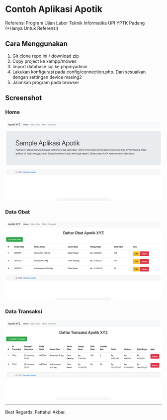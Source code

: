 # Contoh Aplikasi Apotik
Referensi Program Ujian Labor Teknik Informatika UPI YPTK Padang (*Hanya Untuk Referensi)

## Cara Menggunakan
1. Git clone repo ini / download zip
2. Copy project ke xampp/mowes
3. Import database.sql ke phpmyadmin
4. Lakukan konfigurasi pada config/connection.php. Dan sesuaikan dengan settingan device masing2
5. Jalankan program pada browser

## Screenshot
### Home
![Home](https://github.com/fattakbar/pretest-ujian-labor-if/blob/master/screenshot/1.png)

### Data Obat
![Data Obat](https://github.com/fattakbar/pretest-ujian-labor-if/blob/master/screenshot/2.png)

### Data Transaksi
![Data Transaksi](https://github.com/fattakbar/pretest-ujian-labor-if/blob/master/screenshot/3.png)

---

Best Regards,
Fattahul Akbar.

